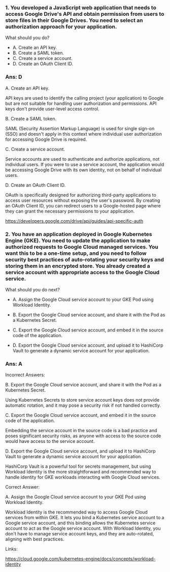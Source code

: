 ### 1. You developed a JavaScript web application that needs to access Google Drive's API and obtain permission from users to store files in their Google Drives. You need to select an authorization approach for your application.

What should you do?

- A. Create an API key.
- B. Create a SAML token.
- C. Create a service account.
- D. Create an OAuth Client ID.

### Ans: D


A. Create an API key.

API keys are used to identify the calling project (your application) to Google but are not suitable for handling user authorization and permissions. API keys don't provide user-level access control.

B. Create a SAML token.

SAML (Security Assertion Markup Language) is used for single sign-on (SSO) and doesn't apply in this context where individual user authorization for accessing Google Drive is required.

C. Create a service account.

Service accounts are used to authenticate and authorize applications, not individual users. If you were to use a service account, the application would be accessing Google Drive with its own identity, not on behalf of individual users.

D. Create an OAuth Client ID.

OAuth is specifically designed for authorizing third-party applications to access user resources without exposing the user's password. By creating an OAuth Client ID, you can redirect users to a Google-hosted page where they can grant the necessary permissions to your application.

https://developers.google.com/drive/api/guides/api-specific-auth


### 2. You have an application deployed in Google Kubernetes Engine (GKE). You need to update the application to make authorized requests to Google Cloud managed services. You want this to be a one-time setup, and you need to follow security best practices of auto-rotating your security keys and storing them in an encrypted store. You already created a service account with appropriate access to the Google Cloud service.

What should you do next?

- A. Assign the Google Cloud service account to your GKE Pod using Workload Identity.

- B. Export the Google Cloud service account, and share it with the Pod as a Kubernetes Secret.

- C. Export the Google Cloud service account, and embed it in the source code of the application.

- D. Export the Google Cloud service account, and upload it to HashiCorp Vault to generate a dynamic service account for your application.


### Ans: A

Incorrect Answers:

B. Export the Google Cloud service account, and share it with the Pod as a Kubernetes Secret.

Using Kubernetes Secrets to store service account keys does not provide automatic rotation, and it may pose a security risk if not handled correctly.

C. Export the Google Cloud service account, and embed it in the source code of the application.

Embedding the service account in the source code is a bad practice and poses significant security risks, as anyone with access to the source code would have access to the service account.

D. Export the Google Cloud service account, and upload it to HashiCorp Vault to generate a dynamic service account for your application.

HashiCorp Vault is a powerful tool for secrets management, but using Workload Identity is the more straightforward and recommended way to handle identity for GKE workloads interacting with Google Cloud services.



Correct Answer:

A. Assign the Google Cloud service account to your GKE Pod using Workload Identity.

Workload Identity is the recommended way to access Google Cloud services from within GKE. It lets you bind a Kubernetes service account to a Google service account, and this binding allows the Kubernetes service account to act as the Google service account. With Workload Identity, you don't have to manage service account keys, and they are auto-rotated, aligning with best practices.

Links:

https://cloud.google.com/kubernetes-engine/docs/concepts/workload-identity

